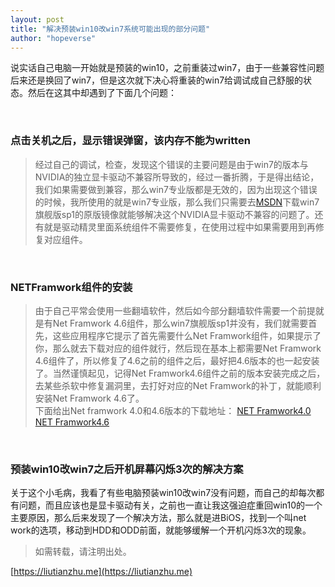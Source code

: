 ```yaml
---
layout: post
title: "解决预装win10改win7系统可能出现的部分问题"
author: "hopeverse"
---
```

 

说实话自己电脑一开始就是预装的win10，之前重装过win7，由于一些兼容性问题后来还是换回了win7，但是这次就下决心将重装的win7给调试成自己舒服的状态。然后在这其中却遇到了下面几个问题：

<br/>

### 点击关机之后，显示错误弹窗，该内存不能为written


>经过自己的调试，检查，发现这个错误的主要问题是由于win7的版本与NVIDIA的独立显卡驱动不兼容所导致的，经过一番折腾，于是得出结论，我们如果需要做到兼容，那么win7专业版都是无效的，因为出现这个错误的时候，我所使用的就是win7专业版，那么我们只需要去[MSDN](http://www.itellyou.cn/?ukbgnq=kg0ij3)下载win7旗舰版sp1的原版镜像就能够解决这个NVIDIA显卡驱动不兼容的问题了。还有就是驱动精灵里面系统组件不需要修复，在使用过程中如果需要用到再修复对应组件。

<br/>

### NETFramwork组件的安装


>由于自己平常会使用一些翻墙软件，然后如今部分翻墙软件需要一个前提就是有Net Framwork 4.6组件，那么win7旗舰版sp1并没有，我们就需要首先，这些应用程序它提示了首先需要什么Net Framwork组件，如果提示了你，那么就去下载对应的组件就行，然后现在基本上都需要Net Framwork 4.6组件了，所以修复了4.6之前的组件之后，最好把4.6版本的也一起安装了。当然谨慎起见，记得Net Framwork4.6组件之前的版本安装完成之后，去某些杀软中修复漏洞里，去打好对应的Net Framwork的补丁，就能顺利安装Net Framwork 4.6了。<br/> 
下面给出Net framwork 4.0和4.6版本的下载地址：
[NET Framwork4.0](http://pan.baidu.com/s/1kUNeijX)
[NET Framwork4.6](http://pan.baidu.com/s/1gfgPf9p)

<br/>


### 预装win10改win7之后开机屏幕闪烁3次的解决方案

关于这个小毛病，我看了有些电脑预装win10改win7没有问题，而自己的却每次都有问题，而且应该也是显卡驱动有关，之前也一直让我这强迫症重回win10的一个主要原因，那么后来发现了一个解决方法，那么就是进BiOS，找到一个叫net work的选项，移动到HDD和ODD前面，就能够缓解一个开机闪烁3次的现象。



>如需转载，请注明出处。

[https://liutianzhu.me](https://liutianzhu.me)